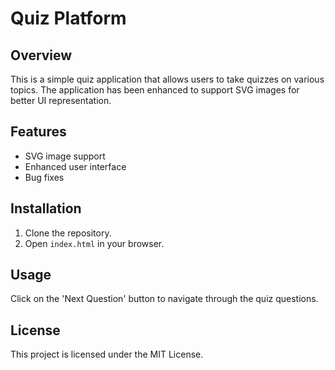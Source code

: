 # Quiz Platform

## Overview
This is a simple quiz application that allows users to take quizzes on various topics. The application has been enhanced to support SVG images for better UI representation.

## Features
- SVG image support
- Enhanced user interface
- Bug fixes

## Installation
1. Clone the repository.
2. Open `index.html` in your browser.

## Usage
Click on the 'Next Question' button to navigate through the quiz questions.

## License
This project is licensed under the MIT License.